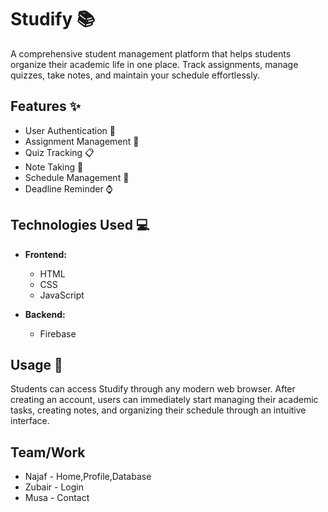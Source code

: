 # Studify 📚

A comprehensive student management platform that helps students organize their academic life in one place. Track assignments, manage quizzes, take notes, and maintain your schedule effortlessly.

## Features ✨

- User Authentication 🔐
- Assignment Management 📝
- Quiz Tracking 📋
- Note Taking 📔
- Schedule Management 📅
- Deadline Reminder ⌚️

## Technologies Used 💻

- **Frontend:**
  - HTML
  - CSS
  - JavaScript

- **Backend:**
  - Firebase

## Usage 📱

Students can access Studify through any modern web browser. After creating an account, users can immediately start managing their academic tasks, creating notes, and organizing their schedule through an intuitive interface.

## Team/Work
- Najaf - Home,Profile,Database
- Zubair - Login
- Musa - Contact 